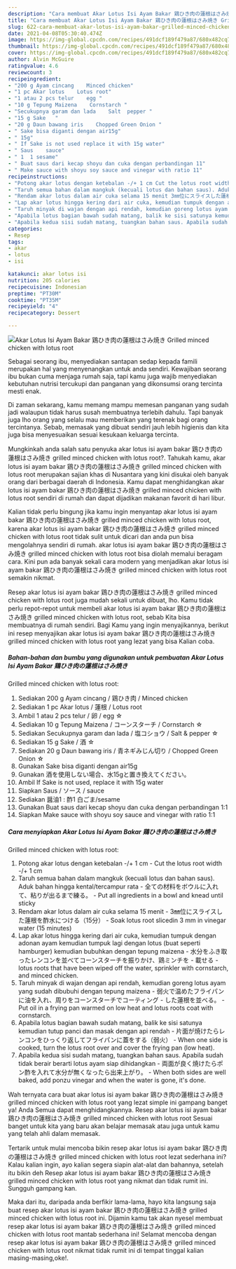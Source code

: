 ```yaml
---
description: "Cara membuat Akar Lotus Isi Ayam Bakar 鶏ひき肉の蓮根はさみ焼き Grilled minced chicken with lotus root Sederhana dan Mudah Dibuat"
title: "Cara membuat Akar Lotus Isi Ayam Bakar 鶏ひき肉の蓮根はさみ焼き Grilled minced chicken with lotus root Sederhana dan Mudah Dibuat"
slug: 622-cara-membuat-akar-lotus-isi-ayam-bakar-grilled-minced-chicken-with-lotus-root-sederhana-dan-mudah-dibuat
date: 2021-04-08T05:30:40.474Z
image: https://img-global.cpcdn.com/recipes/491dcf189f479a87/680x482cq70/akar-lotus-isi-ayam-bakar-鶏ひき肉の蓮根はさみ焼き-grilled-minced-chicken-with-lotus-root-foto-resep-utama.jpg
thumbnail: https://img-global.cpcdn.com/recipes/491dcf189f479a87/680x482cq70/akar-lotus-isi-ayam-bakar-鶏ひき肉の蓮根はさみ焼き-grilled-minced-chicken-with-lotus-root-foto-resep-utama.jpg
cover: https://img-global.cpcdn.com/recipes/491dcf189f479a87/680x482cq70/akar-lotus-isi-ayam-bakar-鶏ひき肉の蓮根はさみ焼き-grilled-minced-chicken-with-lotus-root-foto-resep-utama.jpg
author: Alvin McGuire
ratingvalue: 4.6
reviewcount: 3
recipeingredient:
- "200 g Ayam cincang    Minced chicken"
- "1 pc Akar lotus    Lotus root"
- "1 atau 2 pcs telur    egg "
- "10 g Tepung Maizena    Cornstarch "
- "Secukupnya garam dan lada    Salt  pepper "
- "15 g Sake   "
- "20 g Daun bawang iris    Chopped Green Onion "
- " Sake bisa diganti dengan air15g"
- " 15g"
- " If Sake is not used replace it with 15g water"
- " Saus    sauce"
- " 1  1 sesame"
- " Buat saus dari kecap shoyu dan cuka dengan perbandingan 11"
- " Make sauce with shoyu soy sauce and vinegar with ratio 11"
recipeinstructions:
- "Potong akar lotus dengan ketebalan -/+ 1 cm Cut the lotus root width -/+ 1 cm"
- "Taruh semua bahan dalam mangkuk (kecuali lotus dan bahan saus). Aduk bahan hingga kental/tercampur rata 全ての材料をボウルに入れて、粘りが出るまで練る。 Put all ingredients in a bowl and knead until sticky"
- "Rendam akar lotus dalam air cuka selama 15 menit 3㎜位にスライスした蓮根を酢水につける（15分） Soak lotus root sliced ​​in 3 mm in vinegar water (15 minutes)"
- "Lap akar lotus hingga kering dari air cuka, kemudian tumpuk dengan adonan ayam kemudian tumpuk lagi dengan lotus (buat seperti hamburger) kemudian bubuhkan dengan tepung maizena 水分をふき取ったレンコンを並べてコーンスターチを振りかけ、鶏ミンチを 載せる lotus roots that have been wiped off the water, sprinkler with cornstarch, and minced chicken."
- "Taruh minyak di wajan dengan api rendah, kemudian goreng lotus ayam yang sudah dibubuhi dengan tepung maizena 弱火で温めたフライパンに油を入れ、周りをコーンスターチでコーティング した蓮根を並べる。 Put oil in a frying pan warmed on low heat and lotus roots coat with cornstarch."
- "Apabila lotus bagian bawah sudah matang, balik ke sisi satunya kemudian tutup panci dan masak dengan api rendah 片面が焼けたらレンコンをひっくり返してフライパンに蓋をする（弱火） When one side is cooked, turn the lotus root over and cover the frying pan (low heat)."
- "Apabila kedua sisi sudah matang, tuangkan bahan saus. Apabila sudah tidak berair berarti lotus ayam siap dihidangkan 両面が良く焼けたらポン酢を入れて水分が無くなったら出来上がり。 When both sides are well baked, add ponzu vinegar and when the water is gone, it&#39;s done."
categories:
- Resep
tags:
- akar
- lotus
- isi

katakunci: akar lotus isi 
nutrition: 205 calories
recipecuisine: Indonesian
preptime: "PT30M"
cooktime: "PT35M"
recipeyield: "4"
recipecategory: Dessert

---
```



![Akar Lotus Isi Ayam Bakar 鶏ひき肉の蓮根はさみ焼き
Grilled minced chicken with lotus root](https://img-global.cpcdn.com/recipes/491dcf189f479a87/680x482cq70/akar-lotus-isi-ayam-bakar-鶏ひき肉の蓮根はさみ焼き-grilled-minced-chicken-with-lotus-root-foto-resep-utama.jpg)

Sebagai seorang ibu, menyediakan santapan sedap kepada famili merupakan hal yang menyenangkan untuk anda sendiri. Kewajiban seorang ibu bukan cuma menjaga rumah saja, tapi kamu juga wajib menyediakan kebutuhan nutrisi tercukupi dan panganan yang dikonsumsi orang tercinta mesti enak.

Di zaman  sekarang, kamu memang mampu memesan panganan yang sudah jadi walaupun tidak harus susah membuatnya terlebih dahulu. Tapi banyak juga lho orang yang selalu mau memberikan yang terenak bagi orang tercintanya. Sebab, memasak yang dibuat sendiri jauh lebih higienis dan kita juga bisa menyesuaikan sesuai kesukaan keluarga tercinta. 



Mungkinkah anda salah satu penyuka akar lotus isi ayam bakar 鶏ひき肉の蓮根はさみ焼き
grilled minced chicken with lotus root?. Tahukah kamu, akar lotus isi ayam bakar 鶏ひき肉の蓮根はさみ焼き
grilled minced chicken with lotus root merupakan sajian khas di Nusantara yang kini disukai oleh banyak orang dari berbagai daerah di Indonesia. Kamu dapat menghidangkan akar lotus isi ayam bakar 鶏ひき肉の蓮根はさみ焼き
grilled minced chicken with lotus root sendiri di rumah dan dapat dijadikan makanan favorit di hari libur.

Kalian tidak perlu bingung jika kamu ingin menyantap akar lotus isi ayam bakar 鶏ひき肉の蓮根はさみ焼き
grilled minced chicken with lotus root, karena akar lotus isi ayam bakar 鶏ひき肉の蓮根はさみ焼き
grilled minced chicken with lotus root tidak sulit untuk dicari dan anda pun bisa mengolahnya sendiri di rumah. akar lotus isi ayam bakar 鶏ひき肉の蓮根はさみ焼き
grilled minced chicken with lotus root bisa diolah memalui beragam cara. Kini pun ada banyak sekali cara modern yang menjadikan akar lotus isi ayam bakar 鶏ひき肉の蓮根はさみ焼き
grilled minced chicken with lotus root semakin nikmat.

Resep akar lotus isi ayam bakar 鶏ひき肉の蓮根はさみ焼き
grilled minced chicken with lotus root juga mudah sekali untuk dibuat, lho. Kamu tidak perlu repot-repot untuk membeli akar lotus isi ayam bakar 鶏ひき肉の蓮根はさみ焼き
grilled minced chicken with lotus root, sebab Kita bisa membuatnya di rumah sendiri. Bagi Kamu yang ingin menyajikannya, berikut ini resep menyajikan akar lotus isi ayam bakar 鶏ひき肉の蓮根はさみ焼き
grilled minced chicken with lotus root yang lezat yang bisa Kalian coba.

<!--inarticleads1-->

##### Bahan-bahan dan bumbu yang digunakan untuk pembuatan Akar Lotus Isi Ayam Bakar 鶏ひき肉の蓮根はさみ焼き
Grilled minced chicken with lotus root:

1. Sediakan 200 g Ayam cincang / 鶏ひき肉 / Minced chicken
1. Sediakan 1 pc Akar lotus / 蓮根 / Lotus root
1. Ambil 1 atau 2 pcs telur / 卵 / egg ☆
1. Sediakan 10 g Tepung Maizena / コーンスターチ / Cornstarch ☆
1. Sediakan Secukupnya garam dan lada / 塩コショウ / Salt &amp; pepper ☆
1. Sediakan 15 g Sake / 酒 ☆
1. Sediakan 20 g Daun bawang iris / 青ネギみじん切り / Chopped Green Onion ☆
1. Gunakan  Sake bisa diganti dengan air15g
1. Gunakan  酒を使用しない場合、水15gと置き換えてください。
1. Ambil  If Sake is not used, replace it with 15g water
1. Siapkan  Saus / ソース / sauce
1. Sediakan  醤油1 : 酢1 白ごま/sesame
1. Gunakan  Buat saus dari kecap shoyu dan cuka dengan perbandingan 1:1
1. Siapkan  Make sauce with shoyu soy sauce and vinegar with ratio 1:1




<!--inarticleads2-->

##### Cara menyiapkan Akar Lotus Isi Ayam Bakar 鶏ひき肉の蓮根はさみ焼き
Grilled minced chicken with lotus root:

1. Potong akar lotus dengan ketebalan -/+ 1 cm - Cut the lotus root width -/+ 1 cm
1. Taruh semua bahan dalam mangkuk (kecuali lotus dan bahan saus). Aduk bahan hingga kental/tercampur rata - 全ての材料をボウルに入れて、粘りが出るまで練る。 - Put all ingredients in a bowl and knead until sticky
1. Rendam akar lotus dalam air cuka selama 15 menit - 3㎜位にスライスした蓮根を酢水につける（15分） - Soak lotus root sliced ​​in 3 mm in vinegar water (15 minutes)
1. Lap akar lotus hingga kering dari air cuka, kemudian tumpuk dengan adonan ayam kemudian tumpuk lagi dengan lotus (buat seperti hamburger) kemudian bubuhkan dengan tepung maizena - 水分をふき取ったレンコンを並べてコーンスターチを振りかけ、鶏ミンチを - 載せる - lotus roots that have been wiped off the water, sprinkler with cornstarch, and minced chicken.
1. Taruh minyak di wajan dengan api rendah, kemudian goreng lotus ayam yang sudah dibubuhi dengan tepung maizena - 弱火で温めたフライパンに油を入れ、周りをコーンスターチでコーティング - した蓮根を並べる。 - Put oil in a frying pan warmed on low heat and lotus roots coat with cornstarch.
1. Apabila lotus bagian bawah sudah matang, balik ke sisi satunya kemudian tutup panci dan masak dengan api rendah - 片面が焼けたらレンコンをひっくり返してフライパンに蓋をする（弱火） - When one side is cooked, turn the lotus root over and cover the frying pan (low heat).
1. Apabila kedua sisi sudah matang, tuangkan bahan saus. Apabila sudah tidak berair berarti lotus ayam siap dihidangkan - 両面が良く焼けたらポン酢を入れて水分が無くなったら出来上がり。 - When both sides are well baked, add ponzu vinegar and when the water is gone, it&#39;s done.




Wah ternyata cara buat akar lotus isi ayam bakar 鶏ひき肉の蓮根はさみ焼き
grilled minced chicken with lotus root yang lezat simple ini gampang banget ya! Anda Semua dapat menghidangkannya. Resep akar lotus isi ayam bakar 鶏ひき肉の蓮根はさみ焼き
grilled minced chicken with lotus root Sesuai banget untuk kita yang baru akan belajar memasak atau juga untuk kamu yang telah ahli dalam memasak.

Tertarik untuk mulai mencoba bikin resep akar lotus isi ayam bakar 鶏ひき肉の蓮根はさみ焼き
grilled minced chicken with lotus root lezat sederhana ini? Kalau kalian ingin, ayo kalian segera siapin alat-alat dan bahannya, setelah itu bikin deh Resep akar lotus isi ayam bakar 鶏ひき肉の蓮根はさみ焼き
grilled minced chicken with lotus root yang nikmat dan tidak rumit ini. Sungguh gampang kan. 

Maka dari itu, daripada anda berfikir lama-lama, hayo kita langsung saja buat resep akar lotus isi ayam bakar 鶏ひき肉の蓮根はさみ焼き
grilled minced chicken with lotus root ini. Dijamin kamu tak akan nyesel membuat resep akar lotus isi ayam bakar 鶏ひき肉の蓮根はさみ焼き
grilled minced chicken with lotus root mantab sederhana ini! Selamat mencoba dengan resep akar lotus isi ayam bakar 鶏ひき肉の蓮根はさみ焼き
grilled minced chicken with lotus root nikmat tidak rumit ini di tempat tinggal kalian masing-masing,oke!.


